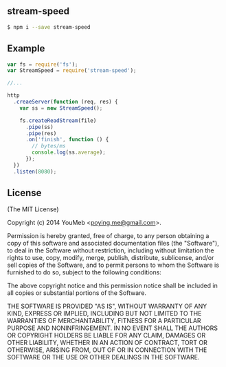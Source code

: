 stream-speed
------------

```bash
$ npm i --save stream-speed
```

## Example

```javascript
var fs = require('fs');
var StreamSpeed = require('stream-speed');

//...

http
  .creaeServer(function (req, res) {
    var ss = new StreamSpeed();

    fs.createReadStream(file)
      .pipe(ss)
      .pipe(res)
      .on('finish', function () {
        // bytes/ms
        console.log(ss.average);
      });
  })
  .listen(8080);
```

## License

(The MIT License)

Copyright (c) 2014 YouMeb &lt;poying.me@gmail.com&gt;.

Permission is hereby granted, free of charge, to any person obtaining a copy
of this software and associated documentation files (the "Software"), to deal
in the Software without restriction, including without limitation the rights
to use, copy, modify, merge, publish, distribute, sublicense, and/or sell
copies of the Software, and to permit persons to whom the Software is
furnished to do so, subject to the following conditions:

The above copyright notice and this permission notice shall be included in
all copies or substantial portions of the Software.

THE SOFTWARE IS PROVIDED "AS IS", WITHOUT WARRANTY OF ANY KIND, EXPRESS OR
IMPLIED, INCLUDING BUT NOT LIMITED TO THE WARRANTIES OF MERCHANTABILITY,
FITNESS FOR A PARTICULAR PURPOSE AND NONINFRINGEMENT. IN NO EVENT SHALL THE
AUTHORS OR COPYRIGHT HOLDERS BE LIABLE FOR ANY CLAIM, DAMAGES OR OTHER
LIABILITY, WHETHER IN AN ACTION OF CONTRACT, TORT OR OTHERWISE, ARISING FROM,
OUT OF OR IN CONNECTION WITH THE SOFTWARE OR THE USE OR OTHER DEALINGS IN
THE SOFTWARE.
